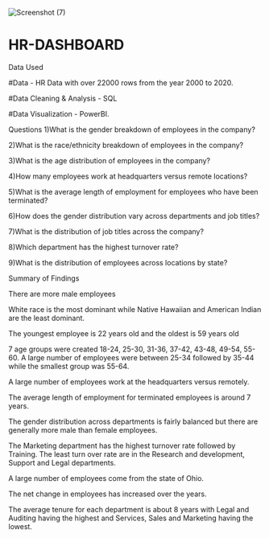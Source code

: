 
![Screenshot (7)](https://github.com/Riteshshinde2/HR-DASHBOARD/assets/155972900/2086dff8-29d9-47d8-9641-101a6db94745)





















































# HR-DASHBOARD
Data Used

#Data - HR Data with over 22000 rows from the year 2000 to 2020.

#Data Cleaning & Analysis - SQL

#Data Visualization - PowerBI.

Questions
1)What is the gender breakdown of employees in the company?

2)What is the race/ethnicity breakdown of employees in the company?

3)What is the age distribution of employees in the company?

4)How many employees work at headquarters versus remote locations?

5)What is the average length of employment for employees who have been terminated?

6)How does the gender distribution vary across departments and job titles?

7)What is the distribution of job titles across the company?

8)Which department has the highest turnover rate?

9)What is the distribution of employees across locations by state?


Summary of Findings

There are more male employees

White race is the most dominant while Native Hawaiian and American Indian are the least dominant.

The youngest employee is 22 years old and the oldest is 59 years old

7 age groups were created 
18-24,
25-30,
31-36,
37-42,
43-48,
49-54,
55-60. A large number of employees were between 25-34 followed by 35-44 while the smallest group was 55-64.

A large number of employees work at the headquarters versus remotely.

The average length of employment for terminated employees is around 7 years.

The gender distribution across departments is fairly balanced but there are generally more male than female employees.

The Marketing department has the highest turnover rate followed by Training. The least turn over rate are in the Research and development, Support and Legal departments.

A large number of employees come from the state of Ohio.

The net change in employees has increased over the years.

The average tenure for each department is about 8 years with Legal and Auditing having the highest and Services, Sales and Marketing having the lowest.
